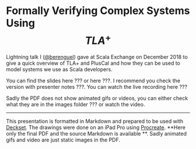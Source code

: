 # Formally Verifying __Complex Systems__ Using $$TLA^+$$

Lightning talk I ([@berenguel](https://twitter.com/berenguel)) gave at Scala Exchange on December 2018 to give a quick overview of TLA+ and PlusCal and how they can be used to model systems we use as Scala developers.

You can find the slides here ??? or here ???. I recommend you check the version with presenter notes ???. You can watch the live recording here ???

Sadly the PDF does not show animated gifs or videos, you can either check what they are in the images folder ??? or watch the video.

---

This presentation is formatted in Markdown and prepared to be used with
[Deckset](https://www.decksetapp.com/). The drawings were done on an iPad Pro
using [Procreate](https://procreate.art). **Here only the final PDF and the
source Markdown is available **. Sadly animated gifs and video are just static images in the PDF.
